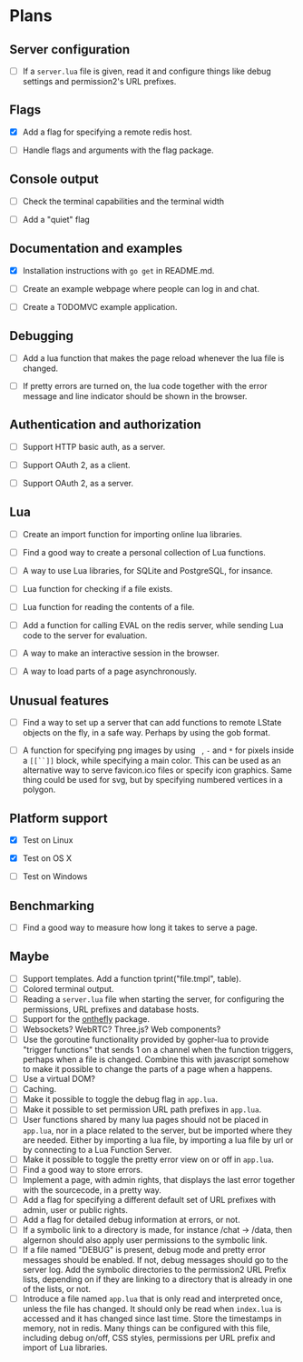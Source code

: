 # Plans

Server configuration
-------------------------

- [ ] If a `server.lua` file is given, read it and configure things like debug settings and permission2's URL prefixes.


Flags
-----

- [X] Add a flag for specifying a remote redis host.
- [ ] Handle flags and arguments with the flag package.


Console output
--------------

- [ ] Check the terminal capabilities and the terminal width
- [ ] Add a "quiet" flag


Documentation and examples
--------------------------

- [X] Installation instructions with `go get` in README.md.
- [ ] Create an example webpage where people can log in and chat.
- [ ] Create a TODOMVC example application.


Debugging
---------

- [ ] Add a lua function that makes the page reload whenever the lua file is changed.
- [ ] If pretty errors are turned on, the lua code together with the error message and line indicator should be shown in the browser.


Authentication and authorization
--------------------------------

- [ ] Support HTTP basic auth, as a server.
- [ ] Support OAuth 2, as a client.
- [ ] Support OAuth 2, as a server.


Lua
---

- [ ] Create an import function for importing online lua libraries.
- [ ] Find a good way to create a personal collection of Lua functions.
- [ ] A way to use Lua libraries, for SQLite and PostgreSQL, for insance.
- [ ] Lua function for checking if a file exists.
- [ ] Lua function for reading the contents of a file.
- [ ] Add a function for calling EVAL on the redis server, while sending Lua code to the server for evaluation.
- [ ] A way to make an interactive session in the browser.
- [ ] A way to load parts of a page asynchronously.


Unusual features
------------

- [ ] Find a way to set up a server that can add functions to remote LState objects on the fly, in a safe way. Perhaps by using the gob format.
- [ ] A function for specifying png images by using ` `, `-` and `*` for pixels inside a `[[``]]` block, while specifying a main color. This can be used as an alternative way to serve favicon.ico files or specify icon graphics. Same thing could be used for svg, but by specifying numbered vertices in a polygon.


Platform support
----------------

- [X] Test on Linux
- [X] Test on OS X
- [ ] Test on Windows


Benchmarking
------------

- [ ] Find a good way to measure how long it takes to serve a page.


Maybe
-----

- [ ] Support templates. Add a function tprint("file.tmpl", table).
- [ ] Colored terminal output.
- [ ] Reading a `server.lua` file when starting the server, for configuring the permissions, URL prefixes and database hosts.
- [ ] Support for the [onthefly](https://github.com/xyproto/onthefly) package.
- [ ] Websockets? WebRTC? Three.js? Web components?
- [ ] Use the goroutine functionality provided by gopher-lua to provide "trigger functions" that sends 1 on a channel when the function triggers, perhaps when a file is changed. Combine this with javascript somehow to make it possible to change the parts of a page when a happens.
- [ ] Use a virtual DOM?
- [ ] Caching.
- [ ] Make it possible to toggle the debug flag in `app.lua`.
- [ ] Make it possible to set permission URL path prefixes in `app.lua`.
- [ ] User functions shared by many lua pages should not be placed in `app.lua`, nor in a place related to the server, but be imported where they are needed. Either by importing a lua file, by importing a lua file by url or by connecting to a Lua Function Server.
- [ ] Make it possible to toggle the pretty error view on or off in `app.lua`.
- [ ] Find a good way to store errors.
- [ ] Implement a page, with admin rights, that displays the last error together with the sourcecode, in a pretty way.
- [ ] Add a flag for specifying a different default set of URL prefixes with admin, user or public rights.
- [ ] Add a flag for detailed debug information at errors, or not.
- [ ] If a symbolic link to a directory is made, for instance /chat -> /data, then algernon should also apply user permissions to the symbolic link.
- [ ] If a file named "DEBUG" is present, debug mode and pretty error messages should be enabled. If not, debug messages should go to the server log. Add the symbolic directories to the permission2 URL Prefix lists, depending on if they are linking to a directory that is already in one of the lists, or not.
- [ ] Introduce a file named `app.lua` that is only read and interpreted once, unless the file has changed. It should only be read when `index.lua` is accessed and it has changed since last time. Store the timestamps in memory, not in redis. Many things can be configured with this file, including debug on/off, CSS styles, permissions per URL prefix and import of Lua libraries.
